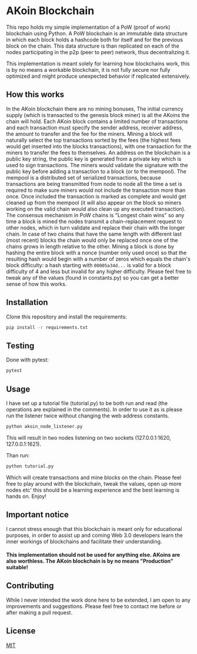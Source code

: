 # AKoin Blockchain

This repo holds my simple implementation of a PoW (proof of work) blockchain using Python.
A PoW blockchain is an immutable data structure in which each block holds a hashcode both
for itself and for the previous block on the chain. This data structure is than replicated
on each of the nodes participating in the p2p (peer to peer) network, thus decentralizing it.

This implementation is meant solely for learning how blockchains work, this is by no means
a workable blockchain, it is not fully secure nor fully optimized and might produce unexpected
behavior if replicated extensively.

## How this works

In the AKoin blockchain there are no mining bonuses, The initial currency supply (which is transacted
to the genesis block miner) is all the AKoins the chain will hold. Each AKoin block contains a limited
number of transactions and each transaction must specify the sender address, receiver address,
the amount to transfer and the fee for the miners. Mining a block will naturally select the top
transactions sorted by the fees (the highest fees would get inserted into the blocks transactions),
with one transaction for the miners to transfer the fees to themselves.
An address on the blockchain is a public key string, the public key is generated from a private key
which is used to sign transactions. The miners would validate the signature with the public key
before adding a transaction to a block (or to the mempool). 
The mempool is a distributed set of serialized transactions, because transactions are being transmitted
from node to node all the time a set is required to make sure miners would not include the transaction
more than once. Once included the transaction is marked as complete and would get cleaned up from the
mempool (it will also appear on the block so miners working on the valid chain would also clean up
any executed transaction).
The consensus mechanism in PoW chains is "Longest chain wins" so any time a block is mined the nodes 
transmit a chain-replacement request to other nodes, which in turn validate and replace their chain 
with the longer chain. In case of two chains that have the same length with different last (most recent) 
blocks the chain would only be replaced once one of the chains grows in length relative to the other.
Mining a block is done by hashing the entire block with a nonce (number only used once) so that the
resulting hash would begin with a number of zeros which equals the chain's block difficulty:
a hash starting with `00005a34d...` is valid for a block difficulty of 4 and less but invalid for any
higher difficulty.
Please feel free to tweak any of the values (found in constants.py) so you can get a better sense of
how this works.

## Installation

Clone this repository and install the requirements:

```bash
pip install -r requirements.txt
```

## Testing
Done with pytest:

```bash
pytest
```

## Usage
I have set up a tutorial file (tutorial.py) to be both run and read (the operations are explained in
the comments). In order to use it as is please run the listener twice without changing the web address
constants.

```bash
python akoin_node_listener.py
```

This will result in two nodes listening on two sockets (127.0.0.1:1620, 127.0.0.1:1621).

Than run:

```bash
python tutorial.py
```

Which will create transactions and mine blocks on the chain.
Please feel free to play around with the blockchain, tweak the values, open up more nodes etc' this should 
be a learning experience and the best learning is hands on.
Enjoy!

## Important notice
I cannot stress enough that this blockchain is meant only for educational purposes, in order to assist up and 
coming Web 3.0 developers learn the inner workings of blockchains and facilitate their understanding. 
#### This implementation should not be used for anything else. AKoins are also worthless. The AKoin blockchain is by no means "Production" suitable!

## Contributing
While I never intended the work done here to be extended, I am open to any improvements and suggestions.
Please feel free to contact me before or after making a pull request.

## License
[MIT](https://choosealicense.com/licenses/mit/)

